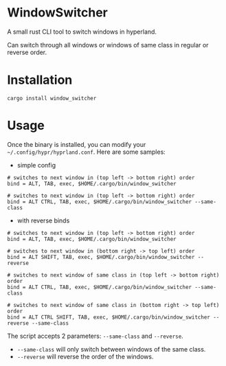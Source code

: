 # WindowSwitcher

A small rust CLI tool to switch windows in hyperland.

Can switch through all windows or windows of same class in regular or reverse order.


# Installation
`
cargo install window_switcher
`

# Usage
Once the binary is installed, you can modify your `~/.config/hypr/hyprland.conf`.
Here are some samples:

- simple config
```
# switches to next window in (top left -> bottom right) order
bind = ALT, TAB, exec, $HOME/.cargo/bin/window_switcher

# switches to next window in (top left -> bottom right) order
bind = ALT CTRL, TAB, exec, $HOME/.cargo/bin/window_switcher --same-class
```

- with reverse binds
```
# switches to next window in (top left -> bottom right) order
bind = ALT, TAB, exec, $HOME/.cargo/bin/window_switcher

# switches to next window in (bottom right -> top left) order
bind = ALT SHIFT, TAB, exec, $HOME/.cargo/bin/window_switcher --reverse

# switches to next window of same class in (top left -> bottom right) order
bind = ALT CTRL, TAB, exec, $HOME/.cargo/bin/window_switcher --same-class

# switches to next window of same class in (bottom right -> top left) order
bind = ALT CTRL SHIFT, TAB, exec, $HOME/.cargo/bin/window_switcher --reverse --same-class
```

The script accepts 2 parameters: `--same-class` and `--reverse`.
- `--same-class` will only switch between windows of the same class.
- `--reverse` will reverse the order of the windows.
